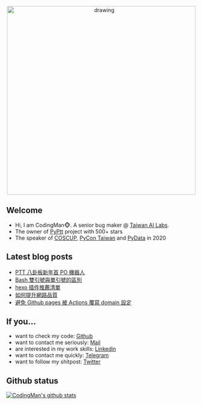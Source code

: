 <p align="center">
<img src="https://i.imgur.com/OMrWe1l.gif" alt="drawing" width="500" style="vertical-align:middle"/>
</p>

## Welcome
* Hi, I am CodingMan🐵. A senior bug maker @ [Taiwan AI Labs](https://ailabs.tw/).
* The owner of [PyPtt](https://github.com/PttCodingMan/PyPtt) project with 500+ stars
* The speaker of [COSCUP](https://coscup.org/2020/zh-TW/agenda/CFNNFA), [PyCon Taiwan](https://tw.pycon.org/2020/zh-hant/conference/talk/1124347947245371715/) and [PyData](https://pydata.org/taipei2020/program/talk-2/) in 2020

## Latest blog posts
<!-- BLOG-POST-LIST:START -->
- [PTT 八卦板新年首 PO 機器人](https://pttcodingman.github.io/77fa/)
- [Bash 雙引號與單引號的區別](https://pttcodingman.github.io/4b74/)
- [hexo 插件推薦清單](https://pttcodingman.github.io/1b09/)
- [如何提升網路品質](https://pttcodingman.github.io/7324/)
- [避免 Github pages 被 Actions 覆寫 domain 設定](https://pttcodingman.github.io/5431/)
<!-- BLOG-POST-LIST:END -->

## If you...
* want to check my code: [Github](https://github.com/PttCodingMan)  
* want to contact me seriously: [Mail](mailto:pttcodingman@gmail.com)  
* are interested in my work skills: [Linkedin](https://www.linkedin.com/in/codingman/)  
* want to contact me quickly: [Telegram](https://t.me/PttCodingMan)  
* want to follow my shitpost: [Twitter](https://twitter.com/PttCodingMan)  

## Github status
[![CodingMan's github stats](https://github-readme-stats.vercel.app/api?username=PttCodingMan&count_private=true&theme=dark)](https://github.com/PttCodingMan)  
  

